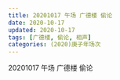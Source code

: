 ```yaml
---
title: 20201017 午场 广德楼 偷论 
date: 2020-10-17
updated: 2020-10-17
tags: [广德楼, 偷论, 相声]
categories: (2020)庚子年场次
---
```

20201017 午场 广德楼 偷论
